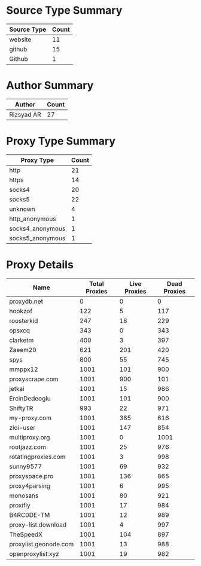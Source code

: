 # Source Type Summary

| Source Type | Count |
|-------------|-------|
| website | 11 |
| github | 15 |
| Github | 1 |


# Author Summary

| Author | Count |
|--------|-------|
| Rizsyad AR | 27 |


# Proxy Type Summary

| Proxy Type | Count |
|------------|-------|
| http | 21 |
| https | 14 |
| socks4 | 20 |
| socks5 | 22 |
| unknown | 4 |
| http_anonymous | 1 |
| socks4_anonymous | 1 |
| socks5_anonymous | 1 |


# Proxy Details

| Name | Total Proxies | Live Proxies | Dead Proxies |
|------|---------------|--------------|---------------|
| proxydb.net | 0 | 0 | 0 |
| hookzof | 122 | 5 | 117 |
| roosterkid | 247 | 18 | 229 |
| opsxcq | 343 | 0 | 343 |
| clarketm | 400 | 3 | 397 |
| Zaeem20 | 621 | 201 | 420 |
| spys | 800 | 55 | 745 |
| mmppx12 | 1001 | 101 | 900 |
| proxyscrape.com | 1001 | 900 | 101 |
| jetkai | 1001 | 15 | 986 |
| ErcinDedeoglu | 1001 | 101 | 900 |
| ShiftyTR | 993 | 22 | 971 |
| my-proxy.com | 1001 | 385 | 616 |
| zloi-user | 1001 | 147 | 854 |
| multiproxy.org | 1001 | 0 | 1001 |
| rootjazz.com | 1001 | 25 | 976 |
| rotatingproxies.com | 1001 | 3 | 998 |
| sunny9577 | 1001 | 69 | 932 |
| proxyspace.pro | 1001 | 136 | 865 |
| proxy4parsing | 1001 | 6 | 995 |
| monosans | 1001 | 80 | 921 |
| proxifly | 1001 | 17 | 984 |
| B4RC0DE-TM | 1001 | 12 | 989 |
| proxy-list.download | 1001 | 4 | 997 |
| TheSpeedX | 1001 | 104 | 897 |
| proxylist.geonode.com | 1001 | 13 | 988 |
| openproxylist.xyz | 1001 | 19 | 982 |
